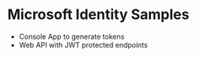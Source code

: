 # Microsoft Identity Samples

- Console App to generate tokens
- Web API with JWT protected endpoints